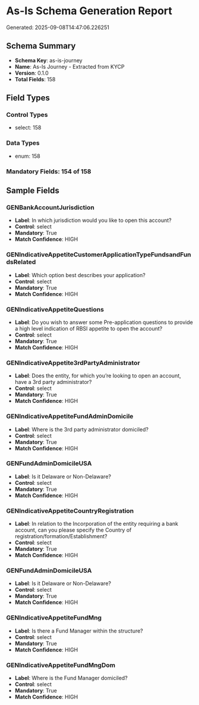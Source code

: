 # As-Is Schema Generation Report

Generated: 2025-09-08T14:47:06.226251

## Schema Summary

- **Schema Key**: as-is-journey
- **Name**: As-Is Journey - Extracted from KYCP
- **Version**: 0.1.0
- **Total Fields**: 158

## Field Types

### Control Types
- select: 158

### Data Types
- enum: 158

### Mandatory Fields: 154 of 158

## Sample Fields

### GENBankAccountJurisdiction
- **Label**: In which jurisdiction would you like to open this account?
- **Control**: select
- **Mandatory**: True
- **Match Confidence**: HIGH

### GENIndicativeAppetiteCustomerApplicationTypeFundsandFundsRelated
- **Label**: Which option best describes your application?
- **Control**: select
- **Mandatory**: True
- **Match Confidence**: HIGH

### GENIndicativeAppetiteQuestions
- **Label**: Do you wish to answer some Pre-application questions to provide a high level indication of RBSI appetite to open the account?
- **Control**: select
- **Mandatory**: True
- **Match Confidence**: HIGH

### GENIndicativeAppetite3rdPartyAdministrator
- **Label**: Does the entity, for which you’re looking to open an account, have a 3rd party administrator?
- **Control**: select
- **Mandatory**: True
- **Match Confidence**: HIGH

### GENIndicativeAppetiteFundAdminDomicile
- **Label**: Where is the 3rd party administrator domiciled?
- **Control**: select
- **Mandatory**: True
- **Match Confidence**: HIGH

### GENFundAdminDomicileUSA
- **Label**: Is it Delaware or Non-Delaware?
- **Control**: select
- **Mandatory**: True
- **Match Confidence**: HIGH

### GENIndicativeAppetiteCountryRegistration
- **Label**: In relation to the Incorporation of the entity requiring a bank account, can you please specify the Country of registration/formation/Establishment?
- **Control**: select
- **Mandatory**: True
- **Match Confidence**: HIGH

### GENFundAdminDomicileUSA
- **Label**: Is it Delaware or Non-Delaware?
- **Control**: select
- **Mandatory**: True
- **Match Confidence**: HIGH

### GENIndicativeAppetiteFundMng
- **Label**: Is there a Fund Manager within the structure?
- **Control**: select
- **Mandatory**: True
- **Match Confidence**: HIGH

### GENIndicativeAppetiteFundMngDom
- **Label**: Where is the Fund Manager domiciled?
- **Control**: select
- **Mandatory**: True
- **Match Confidence**: HIGH

